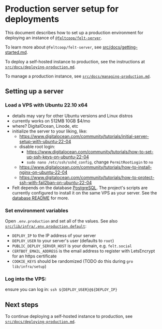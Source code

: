 # Production server setup for deployments

This document describes how to set up a production environment
for deploying an instance of
[`@feltcoop/felt-server`](https://github.com/feltcoop/felt-server).

To learn more about `@feltcoop/felt-server`,
see [src/docs/getting-started.md](/src/docs/getting-started.md).

To deploy a self-hosted instance to production,
see the instructions at
[`src/docs/deploying-production.md`](/src/docs/deploying-production.md).

To manage a production instance,
see [`src/docs/managing-production.md`](/src/docs/managing-production.md).

## Setting up a server

### Load a VPS with Ubuntu 22.10 x64

- details may vary for other Ubuntu versions and Linux distros
- currently works on 512MB 10GB $4/mo
- where? DigitalOcean, Linode, etc
- initialize the server to your liking, like:
  - https://www.digitalocean.com/community/tutorials/initial-server-setup-with-ubuntu-22-04
  - disable root login:
    - https://www.digitalocean.com/community/tutorials/how-to-set-up-ssh-keys-on-ubuntu-22-04
    - `sudo nano /etc/ssh/sshd_config`, change `PermitRootLogin` to `no`
  - https://www.digitalocean.com/community/tutorials/how-to-install-nginx-on-ubuntu-22-04
  - https://www.digitalocean.com/community/tutorials/how-to-protect-ssh-with-fail2ban-on-ubuntu-22-04
- Felt depends on the database [PostgreSQL](https://www.postgresql.org).
  The project's scripts are currently configured to install it on the same VPS as your server.
  See the [database README](/src/lib/db/README.md) for more.

### Set environment variables

Open `.env.production` and set all of the values. See also
[`src/lib/infra/.env.production.default`](/src/lib/infra/.env.production.default):

- `DEPLOY_IP` to the IP address of your server
- `DEPLOY_USER` to your server's user (defaults to `root`)
- `PUBLIC_DEPLOY_SERVER_HOST` is your domain, e.g. `felt.social`
- `CERTBOT_EMAIL_ADDRESS` is the email address to register with LetsEncrypt for an https certificate
- `COOKIE_KEYS` should be randomized (TODO do this during `gro lib/infra/setup`)

### Log into the VPS:

ensure you can log in: `ssh ${DEPLOY_USER}@${DEPLOY_IP}`

## Next steps

To continue deploying a self-hosted instance to production,
see [`src/docs/deploying-production.md`](/src/docs/deploying-production.md).
